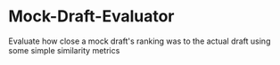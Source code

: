 # Mock-Draft-Evaluator
Evaluate how close a mock draft's ranking was to the actual draft using some simple similarity metrics
